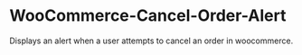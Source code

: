 # WooCommerce-Cancel-Order-Alert
Displays an alert when a user attempts to cancel an order in woocommerce.
